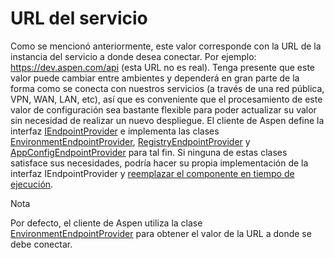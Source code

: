 # URL del servicio

Como se mencionó anteriormente, este valor corresponde con la URL de la instancia del servicio a donde desea conectar. Por ejemplo: https://dev.aspen.com/api (esta URL no es real). Tenga presente que este valor puede cambiar entre ambientes y dependerá en gran parte de la forma como se conecta con nuestros servicios (a través de una red pública, VPN, WAN, LAN, etc), así que es conveniente que el procesamiento de este valor de configuración sea bastante flexible para poder actualizar su valor sin necesidad de realizar un nuevo despliegue. El cliente de Aspen define la interfaz [IEndpointProvider](IEndpointProvider.md) e implementa las clases [EnvironmentEndpointProvider](EnvironmentEndpointProvider.md),  [RegistryEndpointProvider](RegistryEndpointProvider.md) y [AppConfigEndpointProvider](AppConfigEndpointProvider.md) para tal fin. Si ninguna de estas clases satisface sus necesidades, podría hacer su propia implementación de la interfaz IEndpointProvider y [reemplazar el componente en tiempo de ejecución](ServiceLocator.md).

<div class="admonition info">
   <p class="first admonition-title">Nota</p>
   <p class="last">Por defecto, el cliente de Aspen utiliza la clase <a href="EnvironmentEndpointProvider.md">EnvironmentEndpointProvider</a> para obtener el valor de la URL a donde se debe conectar.</p>
</div>